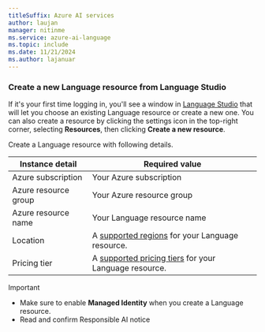 ```yaml
---
titleSuffix: Azure AI services
author: laujan
manager: nitinme
ms.service: azure-ai-language
ms.topic: include
ms.date: 11/21/2024
ms.author: lajanuar
---
```



### Create a new Language resource from Language Studio

If it's your first time logging in, you'll see a window in [Language Studio](https://aka.ms/languageStudio) that will let you choose an existing Language resource or create a new one. You can also create a resource by clicking the settings icon in the top-right corner, selecting **Resources**, then clicking **Create a new resource**.

Create a Language resource with following details.

|Instance detail  |Required value  |
|---------|---------|
|Azure subscription| Your Azure subscription|
|Azure resource group| Your Azure resource group|
|Azure resource name| Your Language resource name|
|Location | A [supported regions](../service-limits.md#regional-availability) for your Language resource.        |
|Pricing tier     | A [supported pricing tiers](../service-limits.md#language-resource-limits) for your Language resource.        |

> [!IMPORTANT]
> * Make sure to enable **Managed Identity** when you create a Language resource. 
> * Read and confirm Responsible AI notice



